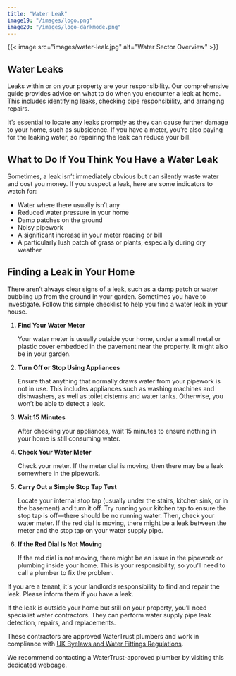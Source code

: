 ```yaml
---
title: "Water Leak"
image19: "/images/logo.png"
image20: "/images/logo-darkmode.png"
---
```

{{< image src="images/water-leak.jpg" alt="Water Sector Overview" >}}

## Water Leaks

Leaks within or on your property are your responsibility. Our comprehensive guide provides advice on what to do when you encounter a leak at home. This includes identifying leaks, checking pipe responsibility, and arranging repairs.

It’s essential to locate any leaks promptly as they can cause further damage to your home, such as subsidence. If you have a meter, you’re also paying for the leaking water, so repairing the leak can reduce your bill.

## What to Do If You Think You Have a Water Leak

Sometimes, a leak isn’t immediately obvious but can silently waste water and cost you money. If you suspect a leak, here are some indicators to watch for:

- Water where there usually isn’t any
- Reduced water pressure in your home
- Damp patches on the ground
- Noisy pipework
- A significant increase in your meter reading or bill
- A particularly lush patch of grass or plants, especially during dry weather

## Finding a Leak in Your Home

There aren’t always clear signs of a leak, such as a damp patch or water bubbling up from the ground in your garden. Sometimes you have to investigate. Follow this simple checklist to help you find a water leak in your house.

1. **Find Your Water Meter**

   Your water meter is usually outside your home, under a small metal or plastic cover embedded in the pavement near the property. It might also be in your garden.

2. **Turn Off or Stop Using Appliances**

   Ensure that anything that normally draws water from your pipework is not in use. This includes appliances such as washing machines and dishwashers, as well as toilet cisterns and water tanks. Otherwise, you won’t be able to detect a leak.

3. **Wait 15 Minutes**

   After checking your appliances, wait 15 minutes to ensure nothing in your home is still consuming water.

4. **Check Your Water Meter**

   Check your meter. If the meter dial is moving, then there may be a leak somewhere in the pipework.

5. **Carry Out a Simple Stop Tap Test**

   Locate your internal stop tap (usually under the stairs, kitchen sink, or in the basement) and turn it off. Try running your kitchen tap to ensure the stop tap is off—there should be no running water. Then, check your water meter. If the red dial is moving, there might be a leak between the meter and the stop tap on your water supply pipe.

6. **If the Red Dial Is Not Moving**

   If the red dial is not moving, there might be an issue in the pipework or plumbing inside your home. This is your responsibility, so you’ll need to call a plumber to fix the problem.

If you are a tenant, it's your landlord’s responsibility to find and repair the leak. Please inform them if you have a leak.

If the leak is outside your home but still on your property, you’ll need specialist water contractors. They can perform water supply pipe leak detection, repairs, and replacements. 

These contractors are approved WaterTrust plumbers and work in compliance with [UK Byelaws and Water Fittings Regulations](https://www.waterregsuk.co.uk/information/water-fittings-regul/).

We recommend contacting a WaterTrust-approved plumber by visiting this dedicated webpage.
